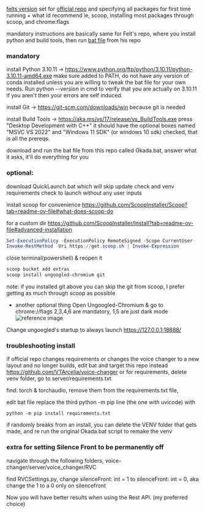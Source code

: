 [felts version](https://github.com/MrFelt/voice-changer) set for [official repo](https://github.com/w-okada/voice-changer) and specifying all packages for first time running + what id recommend ie, scoop, installing most packages through scoop, and chrome:flags 

mandatory instructions are basically same for Felt's repo, where you install python and build tools, then run [bat file](https://github.com/MrFelt/voice-changer/releases) from his repo


### mandatory
install Python 3.10.11 -> https://www.python.org/ftp/python/3.10.11/python-3.10.11-amd64.exe make sure added to PATH, do not have any version of conda installed unless you are willing to tweak the bat file for your own needs. Run python --version in cmd to verify that you are actually on 3.10.11 if you aren't then your errors are self induced.

install Git -> https://git-scm.com/downloads/win because git is needed

install Build Tools -> https://aka.ms/vs/17/release/vs_BuildTools.exe press "Desktop Development with C++" it should have the optional boxes named "MSVC VS 2022" and "Windows 11 SDK" (or windows 10 sdk) checked, that is all the prereqs.


download and run the bat file from this repo called Okada.bat, answer what it asks, it'll do everything for you



### optional:

download QuickLaunch.bat which will skip update check and venv requirements check to launch without any user inputs

install scoop for convenience
https://github.com/ScoopInstaller/Scoop?tab=readme-ov-file#what-does-scoop-do

for a custom dir
https://github.com/ScoopInstaller/Install?tab=readme-ov-file#advanced-installation

```powershell
Set-ExecutionPolicy -ExecutionPolicy RemoteSigned -Scope CurrentUser
Invoke-RestMethod -Uri https://get.scoop.sh | Invoke-Expression
```

close terminal(powershell) & reopen it

```powershell
scoop bucket add extras
scoop install ungoogled-chromium git
```

note: if you installed git above you can skip the git from scoop, I prefer getting as much through scoop as possible

- another optional thing
Open Ungoogled-Chromium & go to chrome://flags 2,3,4,6 are mandatory, 1,5 are just dark mode
![reference image](https://raw.githubusercontent.com/VTArcelia/okada/main/Ungoogled-Chromium.png)

Change ungoogled's startup to always launch https://127.0.0.1:18888/



### troubleshooting install

if official repo changes requirements or changes the voice changer to a new layout and no longer builds, edit bat and target this repo instead https://github.com/VTArcelia/voice-changer or for requirements, delete venv folder, go to server/requirements.txt

find: torch & torchaudio, remove them from the requirements.txt file,

edit bat file replace the third python -m pip line (the one with uvicode) with

```
python -m pip install requirements.txt
```


if randomly breaks from an install, you can delete the VENV folder that gets made, and re run the original Okada.bat script to remake the venv


### extra for setting Silence Front to be permanently off

navigate through the following folders, voice-changer/server/voice_changer/RVC 

find RVCSettings.py, change  silenceFront: int = 1 to  silenceFront: int = 0, 
aka change the 1 to a 0 only on silencefront

Now you will have better results when using the Rest API. (my preferred choice)
